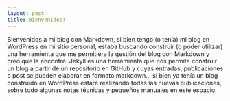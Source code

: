 ```yaml
---
layout: post
title: Bienvenidos!
---
```


Bienvenidos a mi blog con Markdown, si bien tengo (o tenía) mi blog en WordPress en mi sitio personal, estaba buscando construir (o poder utilizar) una herramienta que me permitiera la gestión del blog con Markdown y creo que la encontré. Jekyll es una herramienta que nos permite construir un blog a partir de un repositorio en GitHub y cuyas entradas, publicaciones o post se pueden elaborar en formato markdown... si bien ya tenía un blog construído en WordPress estaré realizando todas las nuevas publicaciones, sobre todo algunas notas técnicas y pequeños manuales en este espacio. 